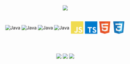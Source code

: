 <div style="display: inline_block" align="center">
<!-- <img height="180em" align="center" src="https://github-readme-stats.vercel.app/api?username=cironeto&show_icons=true&theme=dracula&include_all_commits=true&count_private=true"/> -->
<img height="180em" align="center" src="https://github-readme-stats.vercel.app/api/top-langs/?username=cironeto&layout=compact&langs_count=7&theme=dracula"/>
</div>

<br>
<div style="display: inline_block" align="center"><br>
<img align="center" alt="Java" height="40 width="40" src="https://cdn.jsdelivr.net/gh/devicons/devicon/icons/java/java-original.svg">
<img align="center" alt="Java" height="40 width="40" src="https://cdn.jsdelivr.net/gh/devicons/devicon/icons/spring/spring-original.svg">
<!-- <img align="center" alt="Java" height="40 width="40" src="https://cdn.jsdelivr.net/gh/devicons/devicon/icons/mysql/mysql-original.svg">-->
<img align="center" alt="Java" height="40 width="40" src="https://cdn.jsdelivr.net/gh/devicons/devicon/icons/git/git-original.svg">
<img align="center" alt="Java" height="40 width="40" src="https://cdn.jsdelivr.net/gh/devicons/devicon/icons/docker/docker-original.svg">
<img align="center" alt="Js" height="40" width="40" src="https://raw.githubusercontent.com/devicons/devicon/master/icons/javascript/javascript-plain.svg">
<img align="center" alt="Ts" height="40" width="40" src="https://raw.githubusercontent.com/devicons/devicon/master/icons/typescript/typescript-plain.svg">
<img align="center" alt="HTML" height="40" width="40" src="https://raw.githubusercontent.com/devicons/devicon/master/icons/html5/html5-original.svg">
<img align="center" alt="CSS" height="40" width="40" src="https://raw.githubusercontent.com/devicons/devicon/master/icons/css3/css3-original.svg">
</div>

<br><br>

<div style="display: inline_block" align="center"> 
<a href="https://api.whatsapp.com/send?phone=5519992582741" target="_blank"><img src="https://img.shields.io/badge/WhatsApp-25D366?style=for-the-badge&logo=whatsapp&logoColor=white" target="_blank"></a> 
<a href="https://www.linkedin.com/in/cironeto/" target="_blank"><img src="https://img.shields.io/badge/-LinkedIn-%230077B5?style=for-the-badge&logo=linkedin&logoColor=white" target="_blank"></a> 
<a href = "mailto:ciro.neto16@gmail.com"><img src="https://img.shields.io/badge/-Gmail-%23333?style=for-the-badge&logo=gmail&logoColor=white" target="_blank"></a>
</div>

